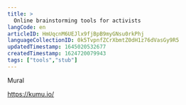 ```yaml
---
title: >
  Online brainstorming tools for activists
langCode: en
articleID: HmUqcnM6UEJlx9fjBpB9myGNsu0rkPhj
languageCollectionID: 0k5TvpnfZCrXbmtZ0dH1z76dVasGy9R5
updatedTimestamp: 1645020532677
createdTimestamp: 1624720079943
tags: ["tools","stub"]
---
```


Mural

https://kumu.io/